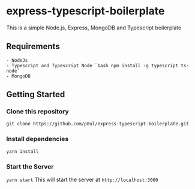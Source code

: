 # express-typescript-boilerplate

This is a simple Node.js, Express, MongoDB and Typescript boilerplate


## Requirements
    - NodeJs
    - Typescript and Typescript Node `bash npm install -g typescript ts-node`
    - MongoDB

## Getting Started
### Clone this repository
`git clone https://github.com/p8ul/express-typescript-boilerplate.git`

### Install dependencies
`yarn install`

### Start the Server
`yarn start`
This will start the server at `http://localhost:3000`

